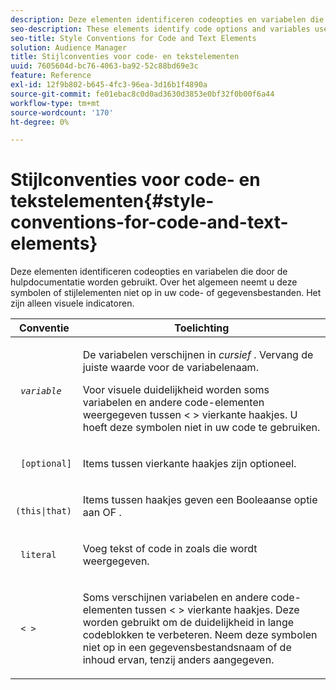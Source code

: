 ```yaml
---
description: Deze elementen identificeren codeopties en variabelen die door de hulpdocumentatie worden gebruikt. Over het algemeen neemt u deze symbolen of stijlelementen niet op in uw code- of gegevensbestanden. Het zijn alleen visuele indicatoren.
seo-description: These elements identify code options and variables used throughout the help documentation. Generally, you would not include these symbols or style elements in your code or data files. They're visual indicators only.
seo-title: Style Conventions for Code and Text Elements
solution: Audience Manager
title: Stijlconventies voor code- en tekstelementen
uuid: 7605604d-bc76-4063-ba92-52c88bd69e3c
feature: Reference
exl-id: 12f9b802-b645-4fc3-96ea-3d16b1f4890a
source-git-commit: fe01ebac8c0d0ad3630d3853e0bf32f0b00f6a44
workflow-type: tm+mt
source-wordcount: '170'
ht-degree: 0%

---
```


# Stijlconventies voor code- en tekstelementen{#style-conventions-for-code-and-text-elements}

Deze elementen identificeren codeopties en variabelen die door de hulpdocumentatie worden gebruikt. Over het algemeen neemt u deze symbolen of stijlelementen niet op in uw code- of gegevensbestanden. Het zijn alleen visuele indicatoren.

<table id="table_EBEF9490D90041BD8B7ABE3AF1AF35B6"> 
 <thead> 
  <tr> 
   <th colname="col1" class="entry"> Conventie </th> 
   <th colname="col2" class="entry"> Toelichting </th> 
  </tr> 
 </thead>
 <tbody> 
  <tr> 
   <td colname="col1"> <p> <code> <i>variable</i> </code> </p> </td> 
   <td colname="col2"> <p>De variabelen verschijnen in <i> cursief </i>. Vervang de juiste waarde voor de variabelenaam. </p> <p>Voor visuele duidelijkheid worden soms variabelen en andere code-elementen weergegeven tussen &lt; &gt; vierkante haakjes. U hoeft deze symbolen niet in uw code te gebruiken. </p> </td> 
  </tr> 
  <tr> 
   <td colname="col1"> <p> <code> [optional]</code> </p> </td> 
   <td colname="col2"> <p>Items tussen vierkante haakjes zijn optioneel. </p> </td> 
  </tr> 
  <tr> 
   <td colname="col1"> <p> <code> (this|that) </code> </p> </td> 
   <td colname="col2"> <p>Items tussen haakjes geven een Booleaanse optie aan <span class="wintitle"> OF </span> . </p> </td> 
  </tr> 
  <tr> 
   <td colname="col1"> <p> <code> literal</code> </p> </td> 
   <td colname="col2"> <p>Voeg tekst of code in zoals die wordt weergegeven. </p> </td> 
  </tr> 
  <tr> 
   <td colname="col1"> <p> <code> &lt; &gt;</code> </p> </td> 
   <td colname="col2"> <p>Soms verschijnen variabelen en andere code-elementen tussen &lt; &gt; vierkante haakjes. Deze worden gebruikt om de duidelijkheid in lange codeblokken te verbeteren. Neem deze symbolen niet op in een gegevensbestandsnaam of de inhoud ervan, tenzij anders aangegeven. </p> </td> 
  </tr> 
 </tbody> 
</table>
